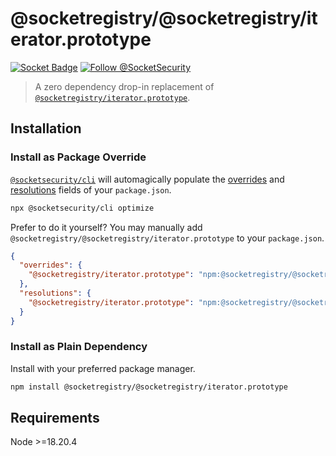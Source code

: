 # @socketregistry/@socketregistry/iterator.prototype

[![Socket Badge](https://socket.dev/api/badge/npm/package/@socketregistry/@socketregistry/iterator.prototype)](https://socket.dev/npm/package/@socketregistry/@socketregistry/iterator.prototype)
[![Follow @SocketSecurity](https://img.shields.io/twitter/follow/SocketSecurity?style=social)](https://twitter.com/SocketSecurity)

> A zero dependency drop-in replacement of
> [`@socketregistry/iterator.prototype`](https://www.npmjs.com/package/@socketregistry/iterator.prototype).

## Installation

### Install as Package Override

[`@socketsecurity/cli`](https://www.npmjs.com/package/@socketsecurity/cli) will
automagically populate the
[overrides](https://docs.npmjs.com/cli/v9/configuring-npm/package-json#overrides)
and [resolutions](https://yarnpkg.com/configuration/manifest#resolutions) fields
of your `package.json`.

```sh
npx @socketsecurity/cli optimize
```

Prefer to do it yourself? You may manually add
`@socketregistry/@socketregistry/iterator.prototype` to your `package.json`.

```json
{
  "overrides": {
    "@socketregistry/iterator.prototype": "npm:@socketregistry/@socketregistry/iterator.prototype@^1"
  },
  "resolutions": {
    "@socketregistry/iterator.prototype": "npm:@socketregistry/@socketregistry/iterator.prototype@^1"
  }
}
```

### Install as Plain Dependency

Install with your preferred package manager.

```sh
npm install @socketregistry/@socketregistry/iterator.prototype
```

## Requirements

Node &gt;=18.20.4
